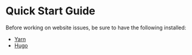 # Quick Start Guide

Before working on website issues, be sure to have the following installed:
- [Yarn](https://yarnpkg.com/en/)
- [Hugo](https://gohugo.io/)
